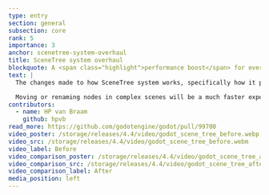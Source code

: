 ```yaml
---
type: entry
section: general
subsection: core
rank: 5
importance: 3
anchor: scenetree-system-overhaul
title: SceneTree system overhaul
blockquote: A <span class="highlight">performance boost</span> for everyone
text: |
  The changes made to how SceneTree system works, specifically how it processes changes to the nodes, result in an editor performance increase for all projects.

  Moving or renaming nodes in complex scenes will be a much faster experience now!
contributors:
  - name: HP van Braam
    github: hpvb
read_more: https://github.com/godotengine/godot/pull/99700
video_poster: /storage/releases/4.4/video/godot_scene_tree_before.webp
video_src: /storage/releases/4.4/video/godot_scene_tree_before.webm
video_label: Before
video_comparison_poster: /storage/releases/4.4/video/godot_scene_tree_after.webp
video_comparison_src: /storage/releases/4.4/video/godot_scene_tree_after.webm
video_comparison_label: After
media_position: left
---
```

